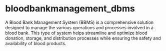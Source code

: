 # bloodbankmanagement_dbms
A Blood Bank Management System (BBMS) is a comprehensive solution designed to manage the various operations and processes involved in a blood bank. This type of system helps streamline and optimize blood donation, storage, and distribution processes while ensuring the safety and availability of blood products. 
